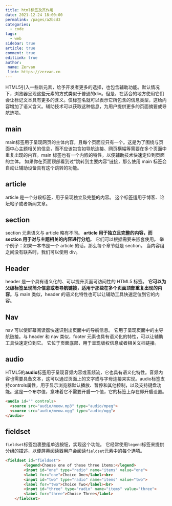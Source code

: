 ```yaml
---
title: html标签及其作用
date: 2021-12-24 18:00:00
permalink: /pages/a2bcd3
categories:
  - code
tags:
  - web
sidebar: true
article: true
comment: true
editLink: true
author:
 name: Zervan
 link: https://zervan.cn
---
```

HTML5引入一些新元素，给予开发者更多的选择，也包含辅助功能。默认情况下，浏览器呈现这些元素的方式类似于普通的div。但是，在适合的地方使用它们会让标记文本具有更多的含义。仅标签名就可以表示它所包含的信息类型，这给内容增加了语义含义。辅助技术可以获取这种信息，为用户提供更多的页面摘要或导航选项。

## main

main标签用于呈现网页的主体内容，且每个页面应只有一个。这是为了围绕与页面中心主题相关的信息，而不应该包含如导航连接、网页横幅等需要在多个页面中重复出现的内容。main 标签也有一个内嵌的特性，以便辅助技术快速定位到页面的主体。 如果你在页面顶部看到过“跳转到主要内容”链接，那么使用 main 标签会自动让辅助设备具有这个跳转的功能。

## article

 article 是一个分段标签，用于呈现独立及完整的内容。 这个标签适用于博客、论坛帖子或者新闻文章。

## section

section 元素语义与 article 略有不同。 **article 用于独立且完整的内容，而 section 用于对与主题相关的内容进行分组**。 它们可以根据需要来嵌套使用。 举个例子：如果一本书是一个 article 的话，那么每个章节就是 section。 当内容组之间没有联系时，我们可以使用 div。

## Header

header 是一个具有语义化的、可以提升页面可访问性的 HTML5 标签。 **它可以为父级标签呈现简介信息或者导航链接，适用于那些在多个页面顶部重复出现的内容**。与 main 类似，header 的语义化特性也可以让辅助工具快速定位到它的内容。

## Nav

nav 可以使屏幕阅读器快速识别出页面中的导航信息。 它用于呈现页面中的主导航链接。与 header 和 nav 类似，footer 元素也具有语义化的特性，可以让辅助工具快速定位到它。 它位于页面底部，用于呈现版权信息或者相关文档链接。

## audio

HTML5的**audio**标签用于呈现音频内容或音频流，它也具有语义化特性。音频内容也需要具备文本，这可以通过页面上的文字或与字母连接来实现。audio标签支持controls属性，用于显示浏览器默认播放、暂停和其他控制，以及支持键盘功能。这是一个布尔值，意味着它不需要开启一个值，它的标签上存在即开启设置。

```html
<audio id="" controls>
  <source src="audio/meow.mp3" type="audio/mpeg">
  <source src="audio/meow.ogg" type="audio/ogg">
</audio>
```

## fieldset

`fieldset`标签包裹整组单选按钮，实现这个功能。 它经常使用`legend`标签来提供分组的描述，以便屏幕阅读器用户会阅读`fieldset`元素中的每个选项。

```html
<fieldset id="fieldset">
        <legend>Choose one of these three items:</legend>
        <input id="one" type="radio" name="items" value="one">
        <label for="one">Choice One</label><br>
        <input id="two" type="radio" name="items" value="two">
        <label for="two">Choice Two</label><br>
        <input id="three" type="radio" name="items" value="three">
        <label for="three">Choice Three</label>
    </fieldset>
```